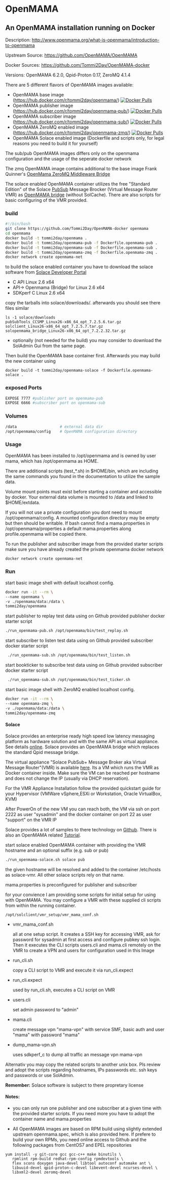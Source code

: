# OpenMAMA



## An OpenMAMA installation running on Docker

Description: http://www.openmama.org/what-is-openmama/introduction-to-openmama

Upstream Source: https://github.com/OpenMAMA/OpenMAMA

Docker Sources: https://github.com/Tommi2Day/OpenMAMA-docker

Versions: OpenMAMA 6.2.0, Qpid-Proton 0.17, ZeroMQ 4.1.4

There are 5 different flavors of OpenMAMA images available:
- OpenMAMA base image (https://hub.docker.com/r/tommi2day/openmama/)    [![Docker Pulls](https://img.shields.io/docker/pulls/tommi2day/openmama.svg)](https://hub.docker.com/r/tommi2day/openmama/)
- OpenMAMA publisher image (https://hub.docker.com/r/tommi2day/openmama-pub/) [![Docker Pulls](https://img.shields.io/docker/pulls/tommi2day/openmama-pub.svg)](https://hub.docker.com/r/tommi2day/openmama-pub/)
- OpenMAMA subscriber image (https://hub.docker.com/r/tommi2day/openmama-sub/)  [![Docker Pulls](https://img.shields.io/docker/pulls/tommi2day/openmama-sub.svg)](https://hub.docker.com/r/tommi2day/openmama-sub/)
- OpenMAMA ZeroMQ enabled image (https://hub.docker.com/r/tommi2day/openmama-zmq/)  [![Docker Pulls](https://img.shields.io/docker/pulls/tommi2day/openmama-zmq.svg)](https://hub.docker.com/r/tommi2day/openmama-zmq/)
- OpenMAMA Solace enabled image (Dockerfile and scripts only, for legal reasons you need to build it for yourself)

The sub/pub OpenMAMA images differs only on the openmama configuration and the usage of the seperate docker network

The zmq OpenMAMA image contains additional to the base image  Frank Quinner's [OpenMama ZeroMQ Middleware Bridge](https://github.com/fquinner/OpenMAMA-zmq)

The solace enabled OpenMAMA container utilizes the free "Standard Edition" of the Solace [PubSub](http://dev.solace.com/tech/virtual-message-router/)  Message Brocker (Virtual Message Router VMR) as [OpenMAMA bridge](http://docs.solace.com/Solace-OpenMama/Solace-OpenMAMA-Componen.htm) (without SolCache). 
There are also scripts for basic configuring of the VMR provided.

### build
```sh
#!/bin/bash
git clone https://github.com/Tommi2Day/OpenMAMA-docker openmama
cd openmama
docker build -t tommi2day/openmama .
docker build -t tommi2day/openmama-pub -f Dockerfile.openmama-pub .
docker build -t tommi2day/openmama-sub -f Dockerfile.openmama-sub .
docker build -t tommi2day/openmama-zmq -f Dockerfile.openmama-zmq .
docker network create openmama-net
```
to build the solace enabled container you have to download the solace software from 
[Solace Developer Portal](http://dev.solace.com/downloads/)

- C API Linux 2.6 x64
- API-> Openmama (Bridge) for Linux 2.6 x64
- SDKperf C Linux 2.6 x64

copy the tarballs into solace/downloads/. afterwards you should see there files similar
```
ls -1 solace/downloads
pubSubTools_CCSMP_Linux26-x86_64_opt_7.2.5.6.tar.gz
solclient_Linux26-x86_64_opt_7.2.5.7.tar.gz
solopenmama_bridge_Linux26-x86_64_opt_7.2.2.32.tar.gz
```

    
- optionally (not needed for the build) you may consider to download 
the SolAdmin Gui from the same page.

Then build the OpenMAMA base container first.
Afterwards you may build the new container using
```
docker build -t tommi2day/openmama-solace -f Dockerfile.openmama-solace .
```
### exposed Ports
```sh
EXPOSE 7777 #publisher port on openmama-pub 
EXPOSE 6666 #subscriber port on openmama-sub
```

### Volumes
```sh
/data                   # external data dir
/opt/openmama/config    # OpenMAMA configuration directory 
```

### Usage
OpenMAMA has been installed to /opt/openmama and is owned by user mama, which has /opt/openmama as HOME.

There are additional scripts (test_*.sh) in $HOME/bin, which are including the same commands you found in the documentation 
to utilize the sample data.

Volume mount points must exist before starting a container and accessible by docker.
Your external data volume is mounted to /data and linked to $HOME/extdata. 
 
If you will not use a private configuration you dont need to mount /opt/openmama/config. 
A mounted configuration directory may be empty but then should be writable. 
If bash cannot find a mama.properties in /opt/openmama/properties a default mama.properties along profile.openmama will be copied there. 

To run the publisher and subscriber image from the provided starter scripts make sure you have already created 
the private openmama docker network
```sh
docker network create openmama-net
```
### Run
start basic image shell with default localhost config. 

```sh
docker run -it --rm \
--name openmama \
-v ./openmama/data:/data \  
tommi2day/openmama
```

start publisher to replay test data using on Github provided publisher docker starter script
```sh
./run_openmama-pub.sh /opt/openmama/bin/test_replay.sh
```
start subscriber to listen test data using on Github provided subscriber docker starter script
```sh
 ./run_openmama-sub.sh /opt/openmama/bin/test_listen.sh
```

start bookticker to subscribe test data using on Github provided subscriber docker starter script
```sh
 ./run_openmama-sub.sh /opt/openmama/bin/test_ticker.sh
```

start basic image shell with ZeroMQ enabled localhost config. 
```sh
docker run -it --rm \
--name openmama-zmq \
-v ./openmama/data:/data \  
tommi2day/openmama-zmq
```
#### Solace
Solace provides an enterprise ready high speed low latency messaging platform as hardware solution 
and with the same API as virtual appliance. See details [online](http://dev.solace.com/tech/).
 Solace provides an OpenMAMA bridge which replaces the standard Qpid message bridge.

The virtual appliance "Solace PubSub+ Message Broker aka Virtual Message Router"(VMR) is available [here](http://dev.solace.com/downloads/).
Its a VM which runs the VMR as Docker container inside. Make sure the VM can be reached per hostname
and does not change the IP (usually via DHCP reservation). 

For the VMR Appliance Installation follow the provided quickstart guide 
for your Hypervisor (VMWare vSphere,ESXi or Workstation, Oracle VirtualBox, KVM) 

After PowerOn of the new VM you can reach both, the VM via ssh on port 2222 as user "sysadmin" 
and the docker container on port 22 as user "support" on the VMR IP 

Solace provides a lot of samples to there technology on [Github](https://github.com/solacesamples). 
There is also an OpenMAMA related [Tutorial](https://github.com/SolaceSamples/solace-samples-openmama). 

start solace enabled OpenMAMA container with providing the VMR hostname 
and an optional suffix (e.g. sub or pub)
```sh
./run_openmama-solace.sh solace pub
```
the given hostname will be resolved and added to the container /etc/hosts as 
solace-vmr. All other solace scripts rely on that name.

mama.properties is preconfigured for publisher and subscriber

for your convience I am providing some scripts for initial setup for using with OpenMAMA.
You may configure a VMR with these supplied cli scripts from within the running container. 
```
/opt/solclient/vmr_setup/vmr_mama_conf.sh
```

 - vmr_mama_conf.sh 
 
    all at one setup script. It creates a SSH key for accessing VMR, 
    ask for password for sysadmin at first access and configure pubkey ssh login. 
    Then it executes the CLI scripts users.cli and mama.cli remotely on the VMR 
    to create a VPN and users for configuration used in this Image
    
 - run_cli.sh
 
    copy a CLI script to VMR and execute it via run_cli.expect
 - run_cli.expect
 
    used by run_cli.sh, executes a CLI script on VMR
 - users.cli
 
    set admin password to "admin"
 - mama.cli
 
    create message vpn "mama-vpn" with service SMF, basic auth and user "mama" with password "mama"
 - dump_mama-vpn.sh
    
    uses sdkperf_c to dump all traffic an message vpn mama-vpn

Alternativ you may copy the related scripts to another unix box. Pls review and adopt the scripts regarding hostnames, IPs passwords etc.
ssh keys and passwords or use SolAdmin.

**Remember:** Solace software is subject to there propretary license

#### Notes: 
- you can only run one publisher and one subscriber at a given time with the provided starter scripts. 
If you need more you have to adopt the container name and mama.properties 

- All OpenMAMA images are based on RPM build using slightly extended upstream openmama.spec, which is also provided here.
If prefere to build your own RPMs, you need online access to Github and the following packages from CentOS7 and EPEL repositories
 ```
 yum install -y git-core gcc gcc-c++ make binutils \
    rpmlint rpm-build redhat-rpm-config rpmdevtools \
    flex scons doxygen java-devel libtool autoconf automake ant \
    libuuid-devel qpid-proton-c-devel libevent-devel ncurses-devel \
    libxml2-devel zeromq-devel
 ```